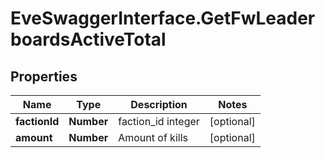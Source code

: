 # EveSwaggerInterface.GetFwLeaderboardsActiveTotal

## Properties
Name | Type | Description | Notes
------------ | ------------- | ------------- | -------------
**factionId** | **Number** | faction_id integer | [optional] 
**amount** | **Number** | Amount of kills | [optional] 


